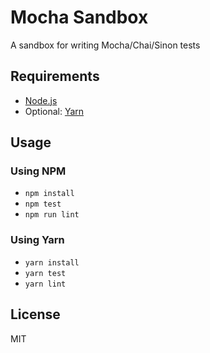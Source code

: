 # Mocha Sandbox

A sandbox for writing Mocha/Chai/Sinon tests

## Requirements

- [Node.js](https://nodejs.org/en/)
- Optional: [Yarn](https://yarnpkg.com/en/docs/install)

## Usage

### Using NPM

- `npm install`
- `npm test`
- `npm run lint`

### Using Yarn

- `yarn install`
- `yarn test`
- `yarn lint`

## License

MIT
